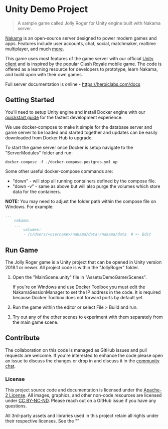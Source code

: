 Unity Demo Project
==================

> A sample game called Jolly Roger for Unity engine built with Nakama server.

[Nakama](https://github.com/heroiclabs/nakama) is an open-source server designed to power modern games and apps. Features include user accounts, chat, social, matchmaker, realtime multiplayer, and much [more](https://heroiclabs.com).

This game uses most features of the game server with our official [Unity client](https://github.com/heroiclabs/nakama-unity) and is inspired by the popular Clash Royale mobile game. The code is offered as a learning resource for developers to prototype, learn Nakama, and build upon with their own games.

Full server documentation is online - https://heroiclabs.com/docs

## Getting Started

You'll need to setup Unity engine and install Docker engine with our [quickstart guide](https://heroiclabs.com/docs/install-docker-quickstart) for the fastest development experience.

We use docker-compose to make it simple for the database server and game server to be loaded and started together and updates can be easily downloaded from Docker Hub to upgrade. 

To start the game server once Docker is setup navigate to the "ServerModules" folder and run:

```
docker-compose -f ./docker-compose-postgres.yml up
```

Some other useful docker-compose commands are:

* "down" - will stop all running containers defined by the compose file.
* "down -v" - same as above but will also purge the volumes which store data for the containers.

__NOTE:__ You may need to adjust the folder path within the compose file on Windows. For example:

```yml
...
    nakama:
    ...
        volumes:
        - /c/Users/<username>/nakama/data:/nakama/data	# <- Edit
```



## Run Game

The Jolly Roger game is a Unity project that can be opened in Unity version 2018.1 or newer. All project code is within the "JollyRoger" folder.

1. Open the "MainScene.unity" file in "Assets/DemoGame/Scenes".

   If you're on Windows and use Docker Toolbox you must edit the NakamaSessionManager to set the IP address in the code. It is required because Docker Toolbox does not forward ports by default yet.

2. Run the game within the editor or select File > Build and run.
3. Try out any of the other scenes to experiment with them separately from the main game scene.

## Contribute

The collaboration on this code is managed as GitHub issues and pull requests are welcome. If you're interested to enhance the code please open an issue to discuss the changes or drop in and discuss it in the [community chat](https://gitter.im/heroiclabs/nakama).

### License

This project source code and documentation is licensed under the [Apache-2 License](https://github.com/heroiclabs/unity-sampleproject/blob/master/LICENSE). All images, graphics, and other non-code resources are licensed under [CC BY-NC-ND](https://creativecommons.org/licenses/by-nc-nd/4.0/). Please reach out on a GitHub issue if you have any questions.

All 3rd-party assets and libraries used in this project retain all rights under their respective licenses. See the ""
